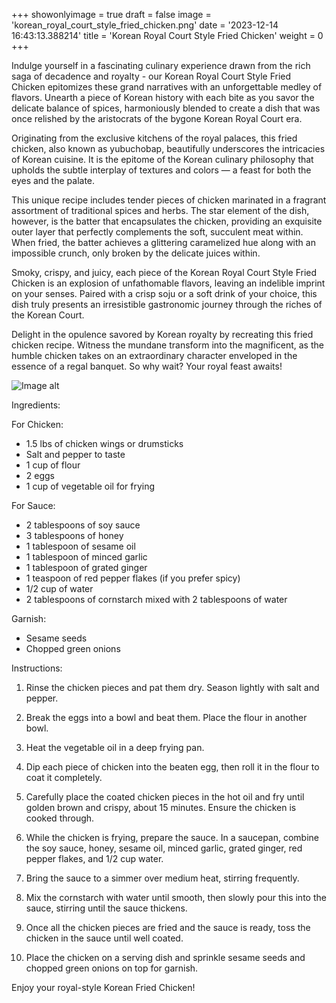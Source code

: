 +++ 
showonlyimage = true 
draft = false 
image = 'korean_royal_court_style_fried_chicken.png'
date = '2023-12-14 16:43:13.388214' 
title = 'Korean Royal Court Style Fried Chicken' 
weight = 0
+++ 
 
Indulge yourself in a fascinating culinary experience drawn from the rich saga of decadence and royalty - our Korean Royal Court Style Fried Chicken epitomizes these grand narratives with an unforgettable medley of flavors. Unearth a piece of Korean history with each bite as you savor the delicate balance of spices, harmoniously blended to create a dish that was once relished by the aristocrats of the bygone Korean Royal Court era. 

Originating from the exclusive kitchens of the royal palaces, this fried chicken, also known as yubuchobap, beautifully underscores the intricacies of Korean cuisine. It is the epitome of the Korean culinary philosophy that upholds the subtle interplay of textures and colors — a feast for both the eyes and the palate. 

This unique recipe includes tender pieces of chicken marinated in a fragrant assortment of traditional spices and herbs. The star element of the dish, however, is the batter that encapsulates the chicken, providing an exquisite outer layer that perfectly complements the soft, succulent meat within. When fried, the batter achieves a glittering caramelized hue along with an impossible crunch, only broken by the delicate juices within. 

Smoky, crispy, and juicy, each piece of the Korean Royal Court Style Fried Chicken is an explosion of unfathomable flavors, leaving an indelible imprint on your senses. Paired with a crisp soju or a soft drink of your choice, this dish truly presents an irresistible gastronomic journey through the riches of the Korean Court.

Delight in the opulence savored by Korean royalty by recreating this fried chicken recipe. Witness the mundane transform into the magnificent, as the humble chicken takes on an extraordinary character enveloped in the essence of a regal banquet. So why wait? Your royal feast awaits! 

![Image alt](/korean_royal_court_style_fried_chicken.png '300px')

Ingredients: 

For Chicken:
- 1.5 lbs of chicken wings or drumsticks
- Salt and pepper to taste
- 1 cup of flour
- 2 eggs
- 1 cup of vegetable oil for frying 

For Sauce:
- 2 tablespoons of soy sauce
- 3 tablespoons of honey
- 1 tablespoon of sesame oil
- 1 tablespoon of minced garlic
- 1 tablespoon of grated ginger
- 1 teaspoon of red pepper flakes (if you prefer spicy)
- 1/2 cup of water
- 2 tablespoons of cornstarch mixed with 2 tablespoons of water

Garnish:
- Sesame seeds
- Chopped green onions

Instructions:

1. Rinse the chicken pieces and pat them dry. Season lightly with salt and pepper. 

2. Break the eggs into a bowl and beat them. Place the flour in another bowl. 

3. Heat the vegetable oil in a deep frying pan.

4. Dip each piece of chicken into the beaten egg, then roll it in the flour to coat it completely. 

5. Carefully place the coated chicken pieces in the hot oil and fry until golden brown and crispy, about 15 minutes. Ensure the chicken is cooked through. 

6. While the chicken is frying, prepare the sauce. In a saucepan, combine the soy sauce, honey, sesame oil, minced garlic, grated ginger, red pepper flakes, and 1/2 cup water. 

7. Bring the sauce to a simmer over medium heat, stirring frequently. 

8. Mix the cornstarch with water until smooth, then slowly pour this into the sauce, stirring until the sauce thickens.

9. Once all the chicken pieces are fried and the sauce is ready, toss the chicken in the sauce until well coated.

10. Place the chicken on a serving dish and sprinkle sesame seeds and chopped green onions on top for garnish.

Enjoy your royal-style Korean Fried Chicken!